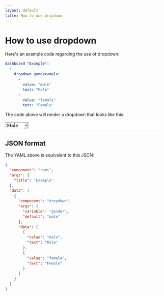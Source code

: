 ```yaml
---
layout: default
title: How to use dropdown
---
```


# How to use dropdown
Here's an example code regarding the use of dropdown: 

```yaml
dashboard "Example": 
  - 
    dropdown gender=male: 
      - 
        value: "male"
        text: "Male"
      - 
        value: "female"
        text: "Female"

```
The code above will render a dropdown that looks like this:

![](../screenshots/dropdown.png)

## JSON format
The YAML above is equivalent to this JSON:
```json
{
  "component": "root",
  "args": {
    "title": "Example"
  },
  "data": [
    {
      "component": "dropdown",
      "args": {
        "variable": "gender",
        "default": "male"
      },
      "data": [
        {
          "value": "male",
          "text": "Male"
        },
        {
          "value": "female",
          "text": "Female"
        }
      ]
    }
  ]
}
```
